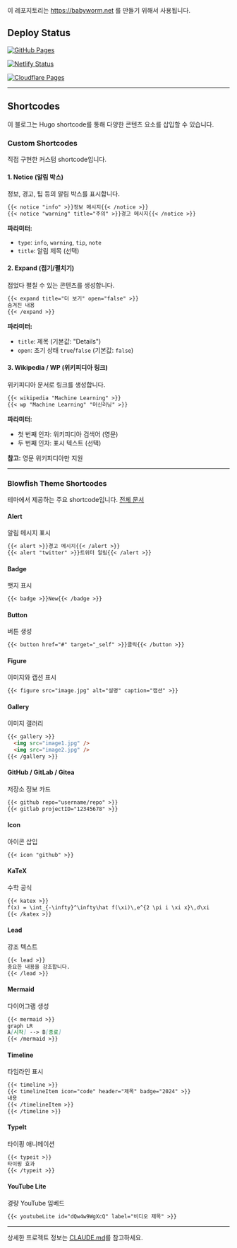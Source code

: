 이 레포지토리는 https://babyworm.net 를 만들기 위해서 사용됩니다. 

## Deploy Status
[![GitHub Pages](https://github.com/babyworm/babyworm.github.io/actions/workflows/hugo.yaml/badge.svg)](https://github.com/babyworm/babyworm.github.io/actions/workflows/hugo.yaml)

[![Netlify Status](https://api.netlify.com/api/v1/badges/6c0cd1b2-4699-4b4b-8183-6a9c0426ac07/deploy-status)](https://app.netlify.com/projects/babyworm/deploys)

[![Cloudflare Pages](https://img.shields.io/badge/Cloudflare-Pages-F38020?logo=cloudflare&logoColor=white)](https://babyworm.net)

---

## Shortcodes

이 블로그는 Hugo shortcode를 통해 다양한 콘텐츠 요소를 삽입할 수 있습니다.

### Custom Shortcodes

직접 구현한 커스텀 shortcode입니다.

#### 1. Notice (알림 박스)
정보, 경고, 팁 등의 알림 박스를 표시합니다.

```markdown
{{< notice "info" >}}정보 메시지{{< /notice >}}
{{< notice "warning" title="주의" >}}경고 메시지{{< /notice >}}
```

**파라미터:**
- `type`: `info`, `warning`, `tip`, `note`
- `title`: 알림 제목 (선택)

#### 2. Expand (접기/펼치기)
접었다 펼칠 수 있는 콘텐츠를 생성합니다.

```markdown
{{< expand title="더 보기" open="false" >}}
숨겨진 내용
{{< /expand >}}
```

**파라미터:**
- `title`: 제목 (기본값: "Details")
- `open`: 초기 상태 `true`/`false` (기본값: `false`)

#### 3. Wikipedia / WP (위키피디아 링크)
위키피디아 문서로 링크를 생성합니다.

```markdown
{{< wikipedia "Machine Learning" >}}
{{< wp "Machine Learning" "머신러닝" >}}
```

**파라미터:**
- 첫 번째 인자: 위키피디아 검색어 (영문)
- 두 번째 인자: 표시 텍스트 (선택)

**참고:** 영문 위키피디아만 지원

---

### Blowfish Theme Shortcodes

테마에서 제공하는 주요 shortcode입니다. [전체 문서](https://blowfish.page/docs/shortcodes/)

#### Alert
알림 메시지 표시

```markdown
{{< alert >}}경고 메시지{{< /alert >}}
{{< alert "twitter" >}}트위터 알림{{< /alert >}}
```

#### Badge
뱃지 표시

```markdown
{{< badge >}}New{{< /badge >}}
```

#### Button
버튼 생성

```markdown
{{< button href="#" target="_self" >}}클릭{{< /button >}}
```

#### Figure
이미지와 캡션 표시

```markdown
{{< figure src="image.jpg" alt="설명" caption="캡션" >}}
```

#### Gallery
이미지 갤러리

```markdown
{{< gallery >}}
  <img src="image1.jpg" />
  <img src="image2.jpg" />
{{< /gallery >}}
```

#### GitHub / GitLab / Gitea
저장소 정보 카드

```markdown
{{< github repo="username/repo" >}}
{{< gitlab projectID="12345678" >}}
```

#### Icon
아이콘 삽입

```markdown
{{< icon "github" >}}
```

#### KaTeX
수학 공식

```markdown
{{< katex >}}
f(x) = \int_{-\infty}^\infty\hat f(\xi)\,e^{2 \pi i \xi x}\,d\xi
{{< /katex >}}
```

#### Lead
강조 텍스트

```markdown
{{< lead >}}
중요한 내용을 강조합니다.
{{< /lead >}}
```

#### Mermaid
다이어그램 생성

```markdown
{{< mermaid >}}
graph LR
A[시작] --> B[종료]
{{< /mermaid >}}
```

#### Timeline
타임라인 표시

```markdown
{{< timeline >}}
{{< timelineItem icon="code" header="제목" badge="2024" >}}
내용
{{< /timelineItem >}}
{{< /timeline >}}
```

#### TypeIt
타이핑 애니메이션

```markdown
{{< typeit >}}
타이핑 효과
{{< /typeit >}}
```

#### YouTube Lite
경량 YouTube 임베드

```markdown
{{< youtubeLite id="dQw4w9WgXcQ" label="비디오 제목" >}}
```

---

상세한 프로젝트 정보는 [CLAUDE.md](./CLAUDE.md)를 참고하세요.
